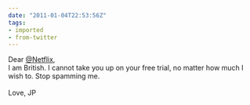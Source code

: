 ```yaml
---
date: "2011-01-04T22:53:56Z"
tags:
- imported
- from-twitter
---
```

Dear [@Netflix](/twitter/#/Netflix),\
I am British. I cannot take you up on your free trial, no matter how much I wish to. Stop spamming me.\
\
Love, JP
